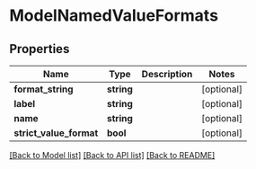 # ModelNamedValueFormats

## Properties
Name | Type | Description | Notes
------------ | ------------- | ------------- | -------------
**format_string** | **string** |  | [optional] 
**label** | **string** |  | [optional] 
**name** | **string** |  | [optional] 
**strict_value_format** | **bool** |  | [optional] 

[[Back to Model list]](../README.md#documentation-for-models) [[Back to API list]](../README.md#documentation-for-api-endpoints) [[Back to README]](../README.md)


